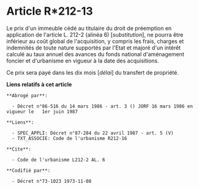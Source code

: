 # Article R*212-13

Le prix d'un immeuble cédé au titulaire du droit de préemption en application de l'article L. 212-2 (alinéa 6)
[*substitution*], ne pourra être inférieur au coût global de l'acquisition, y compris les frais, charges et indemnités de
toute nature supportés par l'Etat et majoré d'un intérêt calculé au taux annuel des avances du fonds national d'aménagement
foncier et d'urbanisme en vigueur à la date des acquisitions.

Ce prix sera payé dans les dix mois [*délai*] du transfert de propriété.

**Liens relatifs à cet article**

	**Abrogé par**:

	  - Décret n°86-516 du 14 mars 1986 - art. 3 () JORF 16 mars 1986 en vigueur le   1er juin 1987

	**Liens**:

	  - SPEC_APPLI: Décret n°87-284 du 22 avril 1987 - art. 5 (V)
	  - TXT_ASSOCIE: Code de l'urbanisme R212-16

	**Cite**:

	  - Code de l'urbanisme L212-2 AL. 6

	**Codifié par**:

	  - Décret n°73-1023 1973-11-08
